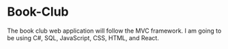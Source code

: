 # Book-Club
The book club web application will follow the MVC framework. I am going to be using C#, SQL, JavaScript, CSS, HTML, and React. 
